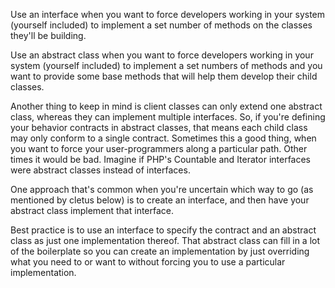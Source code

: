 

Use an interface when you want to force developers working in your system (yourself included) to implement a set number of methods on the classes they'll be building.

Use an abstract class when you want to force developers working in your system (yourself included) to implement a set numbers of methods and you want to provide some base methods that will help them develop their child classes.

Another thing to keep in mind is client classes can only extend one abstract class, whereas they can implement multiple interfaces. So, if you're defining your behavior contracts in abstract classes, that means each child class may only conform to a single contract. Sometimes this a good thing, when you want to force your user-programmers along a particular path. Other times it would be bad. Imagine if PHP's Countable and Iterator interfaces were abstract classes instead of interfaces.

One approach that's common when you're uncertain which way to go (as mentioned by cletus below) is to create an interface, and then have your abstract class implement that interface.



Best practice is to use an interface to specify the contract and an abstract class as just one implementation thereof. That abstract class can fill in a lot of the boilerplate so you can create an implementation by just overriding what you need to or want to without forcing you to use a particular implementation.